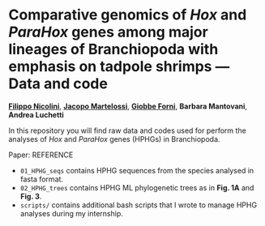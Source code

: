 # Comparative genomics of *Hox* and *ParaHox* genes among major lineages of Branchiopoda with emphasis on tadpole shrimps — Data and code
**[Filippo Nicolini](https://linktr.ee/filo.nico/)**, **[Jacopo Martelossi](https://github.com/jacopoM28/)**, **[Giobbe Forni](https://github.com/for-giobbe/)**, **Barbara Mantovani**, **Andrea Luchetti**

In this repository you will find raw data and codes used for perform the analyses of *Hox* and *ParaHox* genes (HPHGs) in Branchiopoda.

Paper: REFERENCE

- <code>01_HPHG_seqs</code> contains HPHG sequences from the species analysed in fasta format.
- <code>02_HPHG_trees</code> contains HPHG ML phylogenetic trees as in **Fig. 1A** and **Fig. 3**.
- <code>scripts/</code> contains additional bash scripts that I wrote to manage HPHG analyses during my internship.
